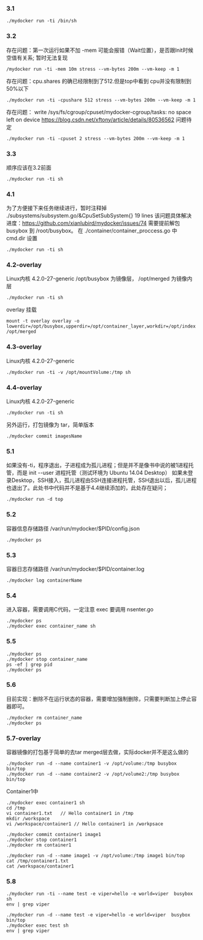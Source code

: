 ### 3.1
```shell script
./mydocker run -ti /bin/sh
```

### 3.2
存在问题：第一次运行如果不加 -mem 可能会报错（Wait位置），是否跟Init时候空值有关系; 暂时无法复现
```shell script
/mydocker run -ti -mem 10m stress --vm-bytes 200m --vm-keep -m 1
```

存在问题：cpu.shares 的确已经限制到了512.但是top中看到 cpu并没有限制到 50%以下
```shell script
./mydocker run -ti -cpushare 512 stress --vm-bytes 200m --vm-keep -m 1 
``` 

存在问题： write /sys/fs/cgroup/cpuset/mydocker-cgroup/tasks: no space left on device
https://blog.csdn.net/xftony/article/details/80536562  问题待定
```shell script
./mydocker run -ti -cpuset 2 stress --vm-bytes 200m --vm-keep -m 1
``` 

### 3.3
顺序应该在3.2前面
```shell script
./mydocker run -ti sh
```

### 4.1
为了方便接下来任务继续进行，暂时注释掉 ./subsystems/subsystem.go/&CpuSetSubSystem{} 19 lines
该问题具体解决进度：https://github.com/xianlubird/mydocker/issues/74
需要提前解包 busybox 到 /root/busybox。 在 ./container/container_proccess.go 中 cmd.dir 设置
```shell script
./mydocker run -ti sh
```

### 4.2-overlay
Linux内核 4.2.0-27-generic
/opt/busybox 为镜像层， /opt/merged 为镜像内层
 
```shell script
./mydocker run -ti sh
```
overlay 挂载
```shell script
mount -t overlay overlay -o lowerdir=/opt/busybox,upperdir=/opt/container_layer,workdir=/opt/index /opt/merged
```

### 4.3-overlay
Linux内核 4.2.0-27-generic

```shell script
./mydocker run -ti -v /opt/mountVolume:/tmp sh
```

### 4.4-overlay
Linux内核 4.2.0-27-generic

```shell script
./mydocker run -ti sh
```
另外运行，打包镜像为 tar，简单版本
```shell script
./mydocker commit imagesName
```

### 5.1
如果没有-ti，程序退出，子进程成为孤儿进程；但是并不是像书中说的被1进程托管，而是 init --user 进程托管（测试环境为 Ubuntu 14.04 Desktop）
如果未登录Desktop，SSH接入，孤儿进程由SSH连接进程托管，SSH退出以后，孤儿进程也退出了。此处书中代码并不是基于4.4继续添加的，此处存在疑问；
```shell script
./mydocker run -d top
```

### 5.2
容器信息存储路径  /var/run/mydocker/$PID/config.json  
```shell script
./mydocker ps
```

### 5.3
容器日志存储路径 /var/run/mydocker/$PID/container.log  
```shell script
./mydocker log containerName 
```

### 5.4
进入容器，需要调用C代码，一定注意 exec 要调用 nsenter.go
```shell script
./mydocker ps
./mydocker exec container_name sh
```

### 5.5
```shell script
./mydocker ps 
./mydocker stop container_name
ps -ef | grep pid 
./mydocker ps 
```

### 5.6
目前实现：删除不在运行状态的容器，需要增加强制删除，只需要判断加上停止容器即可。
```shell script
./mydocker rm container_name
./mydocker ps 
```

### 5.7-overlay
容器镜像的打包基于简单的去tar merged层去做，实际docker并不是这么做的

```shell script
./mydocker run -d --name container1 -v /opt/volume:/tmp busybox bin/top
./mydocker run -d --name container2 -v /opt/volume2:/tmp busybox bin/top
```
Container1中
```shell script
./mydocker exec container1 sh
cd /tmp
vi container1.txt   // Hello container1 in /tmp
mkdir /workspace
vi /workspace/container1 // Hello container1 in /workpsace

./mydocker commit container1 image1
./mydocker stop container1
./mydocker rm container1

./mydocker run -d --name image1 -v /opt/volume:/tmp image1 bin/top
cat /tmp/container1.txt
cat /workspace/container1
```

### 5.8
```shell script
./mydocker run -ti --name test -e viper=hello -e world=viper  busybox sh
env | grep viper
```

```shell script
./mydocker run -d --name test -e viper=hello -e world=viper  busybox bin/top
./mydocker exec test sh
env | grep viper
```





